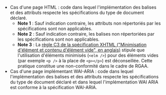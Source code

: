 *   Cas d'une page HTML : code dans lequel l'implémentation des balises et des attributs respecte les spécifications du type de document déclaré.
    *   **Note 1** : Sauf indication contraire, les attributs non répertoriés par les spécifications sont non applicables.
    *   **Note 2** : Sauf indication contraire, les balises non répertoriées par les spécifications sont non applicables.
    *   **Note 3** : La [règle C3 de la spécification XHTML ("Minimisation d'élément et contenu d'élément vide", en anglais)](http://www.w3.org/TR/xhtml1/#C_3) stipule que l'utilisation d'éléments minimisés (`<elm />`) pour des éléments vides (par exemple `<p />` à la place de `<p></p>`) est déconseillée. Cette pratique constitue une non-conformité dans le cadre de RGAA.
*   Cas d'une page implémentant WAI-ARIA : code dans lequel l'implémentation des balises et des attributs respecte les spécifications du type de document déclaré et dans lequel l'implémentation WAI ARIA est conforme à la spécification WAI-ARIA.
